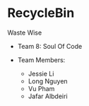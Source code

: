 # RecycleBin
Waste Wise
- Team 8: Soul Of Code

- Team Members:
  + Jessie Li
  + Long Nguyen
  + Vu Pham
  + Jafar Albdeiri
